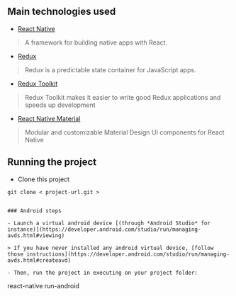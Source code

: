 
## Main technologies used

- [React Native](https://github.com/facebook/react-native)

> A framework for building native apps with React.

- [Redux](http://redux.js.org/)

> Redux is a predictable state container for JavaScript apps.

- [Redux Toolkit](https://redux-toolkit.js.org/)

> Redux Toolkit makes it easier to write good Redux applications and speeds up development

- [React Native Material](https://www.react-native-material.com/)

> Modular and customizable Material Design UI components for React Native

## Running the project

- Clone this project
```
git clone < project-url.git >
```

```

### Android steps

- Launch a virtual android device [(through *Android Studio* for instance)](https://developer.android.com/studio/run/managing-avds.html#viewing)

> If you have never installed any android virtual device, [follow those instructions](https://developer.android.com/studio/run/managing-avds.html#createavd)

- Then, run the project in executing on your project folder:

```
react-native run-android
